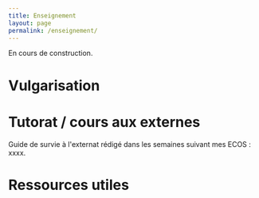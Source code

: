 ```yaml
---
title: Enseignement
layout: page
permalink: /enseignement/
---
```


En cours de construction.  

# Vulgarisation

# Tutorat / cours aux externes

Guide de survie à l'externat rédigé dans les semaines suivant mes ECOS : xxxx.

# Ressources utiles
